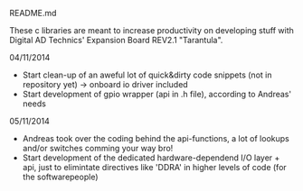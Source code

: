 README.md

These c libraries are meant to increase productivity on developing stuff with
Digital AD Technics' Expansion Board REV2.1 "Tarantula".

04/11/2014
- Start clean-up of an aweful lot of quick&dirty code snippets (not in repository yet)
 -> onboard io driver included
- Start development of gpio wrapper (api in .h file), according to Andreas' needs

05/11/2014
- Andreas took over the coding behind the api-functions, a lot of lookups and/or
switches comming your way bro!
- Start development of the dedicated hardware-dependend I/O layer + api, just to elimintate
directives like 'DDRA' in higher levels of code (for the softwarepeople)
